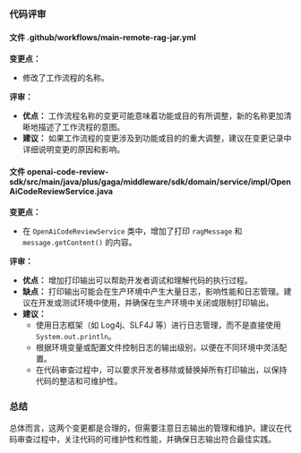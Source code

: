 ### 代码评审

#### 文件 .github/workflows/main-remote-rag-jar.yml

**变更点：**
- 修改了工作流程的名称。

**评审：**
- **优点：** 工作流程名称的变更可能意味着功能或目的有所调整，新的名称更加清晰地描述了工作流程的意图。
- **建议：** 如果工作流程的变更涉及到功能或目的的重大调整，建议在变更记录中详细说明变更的原因和影响。

#### 文件 openai-code-review-sdk/src/main/java/plus/gaga/middleware/sdk/domain/service/impl/OpenAiCodeReviewService.java

**变更点：**
- 在 `OpenAiCodeReviewService` 类中，增加了打印 `ragMessage` 和 `message.getContent()` 的内容。

**评审：**
- **优点：** 增加打印输出可以帮助开发者调试和理解代码的执行过程。
- **缺点：** 打印输出可能会在生产环境中产生大量日志，影响性能和日志管理。建议在开发或测试环境中使用，并确保在生产环境中关闭或限制打印输出。
- **建议：**
  - 使用日志框架（如 Log4j、SLF4J 等）进行日志管理，而不是直接使用 `System.out.println`。
  - 根据环境变量或配置文件控制日志的输出级别，以便在不同环境中灵活配置。
  - 在代码审查过程中，可以要求开发者移除或替换掉所有打印输出，以保持代码的整洁和可维护性。

### 总结
总体而言，这两个变更都是合理的，但需要注意日志输出的管理和维护。建议在代码审查过程中，关注代码的可维护性和性能，并确保日志输出符合最佳实践。